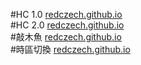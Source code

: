 #HC 1.0
[redczech.github.io](https://redczech.github.io/HC.html)  
#HC 2.0
[redczech.github.io](https://redczech.github.io/FTP.html)  
#敲木魚
[redczech.github.io](https://redczech.github.io/wood/index.html)  
#時區切換
[redczech.github.io](https://redczech.github.io/index.html)  
